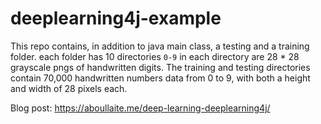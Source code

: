 # deeplearning4j-example

This repo contains, in addition to java main class, a testing and a training folder. each folder has 10 directories `0-9` in each directory are 28 * 28 grayscale pngs of handwritten digits. The training and testing directories contain 70,000 handwritten numbers data from 0 to 9, with both a height and width of 28 pixels each.

Blog post: https://aboullaite.me/deep-learning-deeplearning4j/
